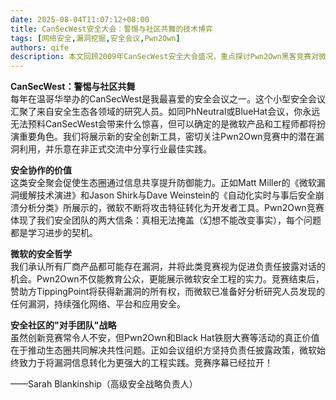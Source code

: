 ```yaml
---
date: 2025-08-04T11:07:12+08:00
title: CanSecWest安全大会：警惕与社区共舞的技术博弈
tags: [网络安全,漏洞挖掘,安全会议,Pwn2Own]
authors: qife
description: 本文回顾2009年CanSecWest安全大会盛况，重点探讨Pwn2Own黑客竞赛对微软安全工程的启示，分享漏洞缓解技术与自动化崩溃分析工具，展现安全社区协作防御的价值。
---
```


**CanSecWest：警惕与社区共舞**  
每年在温哥华举办的CanSecWest是我最喜爱的安全会议之一。这个小型安全会议汇聚了来自安全生态各领域的研究人员。如同PhNeutral或BlueHat会议，你永远无法预料CanSecWest会带来什么惊喜，但可以确定的是微软产品和工程师都将扮演重要角色。我们将展示新的安全创新工具，密切关注Pwn2Own竞赛中的潜在漏洞利用，并乐意在非正式交流中分享行业最佳实践。

**安全协作的价值**  
这类安全聚会促使生态圈通过信息共享提升防御能力。正如Matt Miller的《微软漏洞缓解技术演进》和Jason Shirk与Dave Weinstein的《自动化实时与事后安全崩溃分析分类》所展示的，微软不断将攻击特征转化为开发者工具。Pwn2Own竞赛体现了我们安全团队的两大信条：真相无法掩盖（幻想不能改变事实），每个问题都是学习进步的契机。

**微软的安全哲学**  
我们承认所有厂商产品都可能存在漏洞，并将此类竞赛视为促进负责任披露对话的机会。Pwn2Own不仅能教育公众，更能展示微软安全工程的实力。竞赛结束后，赞助方TippingPoint将获得新漏洞的所有权，而微软已准备好分析研究人员发现的任何漏洞，持续强化网络、平台和应用安全。

**安全社区的"对手团队"战略**  
虽然创新竞赛常令人不安，但Pwn2Own和Black Hat铁厨大赛等活动的真正价值在于推动生态圈共同解决共性问题。正如会议组织方坚持负责任披露政策，微软始终致力于将漏洞信息转化为更强大的工程实践。竞赛序幕已经拉开！

——Sarah Blankinship（高级安全战略负责人）